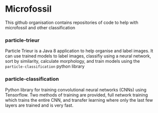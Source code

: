 # Microfossil
This github organisation contains repositories of code to help with microfossil and other classification

### particle-trieur 
Particle Trieur is a Java 8 application to help organise and label images. It can use trained models to label images, classifiy using a neural network, sort by similarity, calculate morphology, and train models using the `particle-classification` python library

### particle-classification

Python library for training convolutional neural networks (CNNs) using Tensorflow. Two methods of training are provided, full network training which trains the entire CNN, and transfer learning where only the last few layers are trained and is very fast.




